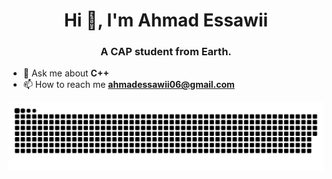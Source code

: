 <h1 align="center">Hi 👋, I'm Ahmad Essawii</h1>
<h3 align="center">A CAP student from Earth.</h3>

- 💬 Ask me about **C++**
- 📫 How to reach me **ahmadessawii06@gmail.com**


<picture>
  <source media="(prefers-color-scheme: dark)" srcset="https://raw.githubusercontent.com/manekinekko/manekinekko/output/github-snake-dark.svg">
  <source media="(prefers-color-scheme: light)" srcset="https://raw.githubusercontent.com/manekinekko/manekinekko/output/github-snake.svg">
  <img alt="github contribution grid snake animation" src="https://raw.githubusercontent.com/manekinekko/manekinekko/output/github-snake.svg">
</picture>

